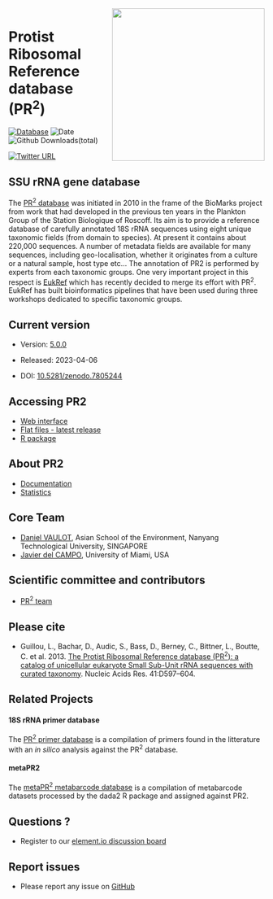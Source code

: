 
<img src="https://pr2-database.org/img/pr2_logo_16_9_big.png" width="300" align="right" />

# Protist Ribosomal Reference database (PR<sup>2</sup>)

[![Database](https://img.shields.io/badge/database-v.%205.0.0-blue.svg)](https://github.com/pr2database/pr2database/releases)
![Date](https://img.shields.io/badge/date-6%20Apr%202023-lightgrey.svg)
![Github
Downloads(total)](https://img.shields.io/github/downloads/pr2database/pr2database/total.svg)

[![Twitter
URL](https://img.shields.io/twitter/url/http/shields.io.svg?style=social)](https://twitter.com/intent/tweet?text=PR2%20database&url=https://github.com/vaulot/pr2_database&hashtags=PR2database)

## SSU rRNA gene database

The [PR<sup>2</sup> database](https://pr2-database.org/) was initiated
in 2010 in the frame of the BioMarks project from work that had
developed in the previous ten years in the Plankton Group of the Station
Biologique of Roscoff. Its aim is to provide a reference database of
carefully annotated 18S rRNA sequences using eight unique taxonomic
fields (from domain to species). At present it contains about 220,000
sequences. A number of metadata fields are available for many sequences,
including geo-localisation, whether it originates from a culture or a
natural sample, host type etc… The annotation of PR2 is performed by
experts from each taxonomic groups. One very important project in this
respect is [EukRef](https://pr2-database.org/eukref/about/) which has
recently decided to merge its effort with PR<sup>2</sup>. EukRef has
built bioinformatics pipelines that have been used during three
workshops dedicated to specific taxonomic groups.

## Current version

- Version: [5.0.0](https://github.com/pr2database/pr2database/releases)

- Released: 2023-04-06

- DOI: [10.5281/zenodo.7805244](https://doi.org/10.5281/zenodo.7805244)

## Accessing PR2

- [Web interface](https://app.pr2-database.org)
- [Flat files - latest
  release](https://github.com/pr2database/pr2database/releases)
- [R package](https://pr2database.github.io/pr2database/index.html)

## About PR2

- [Documentation](https://pr2-database.org/#documentation)
- [Statistics](https://pr2database.github.io/pr2database/articles/pr2_01_stats.html)

## Core Team

- [Daniel VAULOT](mailto:vaulot@gmail.com), Asian School of the
  Environment, Nanyang Technological University, SINGAPORE
- [Javier del CAMPO](mailto:jdelcampo@rsmas.miami.edu), University of
  Miami, USA

## Scientific committee and contributors

- [PR<sup>2</sup> team](https://pr2-database.org/team/)

## Please cite

- Guillou, L., Bachar, D., Audic, S., Bass, D., Berney, C., Bittner, L.,
  Boutte, C. et al. 2013. [The Protist Ribosomal Reference database
  (PR<sup>2</sup>): a catalog of unicellular eukaryote Small Sub-Unit
  rRNA sequences with curated
  taxonomy](http://nar.oxfordjournals.org/lookup/doi/10.1093/nar/gks1160).
  Nucleic Acids Res. 41:D597–604.

## Related Projects

#### 18S rRNA primer database

The [PR<sup>2</sup> primer database](https://app.pr2-primers.org/) is a
compilation of primers found in the litterature with an *in silico*
analysis against the PR<sup>2</sup> database.

#### metaPR2

The [metaPR<sup>2</sup> metabarcode database](https://shiny.metapr2.org)
is a compilation of metabarcode datasets processed by the dada2 R
package and assigned against PR2.

## Questions ?

- Register to our [element.io discussion
  board](https://matrix.to/#/#pr2-database:matrix.org)

## Report issues

- Please report any issue on
  [GitHub](https://github.com/vaulot/pr2_database/issues)
